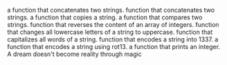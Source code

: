 a function that concatenates two strings.
function that concatenates two strings.
a function that copies a string.
a function that compares two strings.
function that reverses the content of an array of integers.
function that changes all lowercase letters of a string to uppercase.
function that capitalizes all words of a string.
function that encodes a string into 1337.
a function that encodes a string using rot13.
a function that prints an integer.
A dream doesn't become reality through magic
